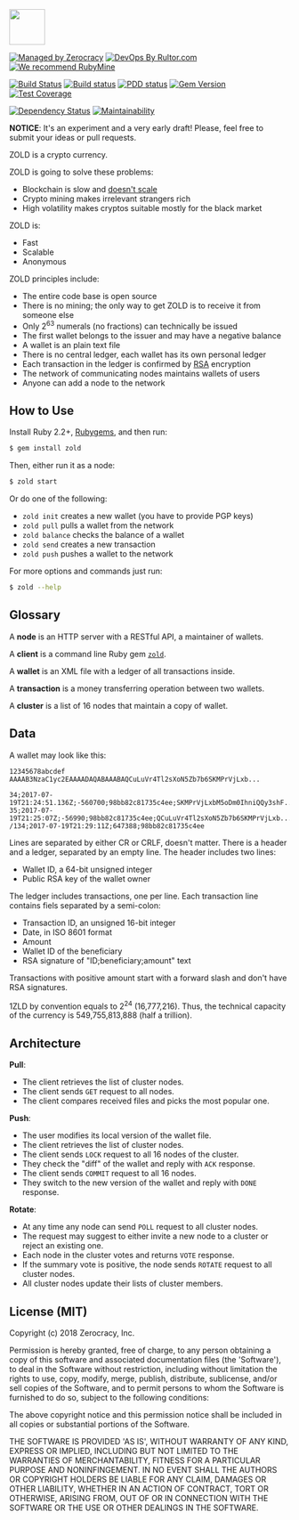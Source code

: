 <img src="http://www.zold.io/logo.svg" width="64px" height="64px"/>

[![Managed by Zerocracy](http://www.0crat.com/badge/C91QJT4CF.svg)](http://www.0crat.com/p/C91QJT4CF)
[![DevOps By Rultor.com](http://www.rultor.com/b/yegor256/Zold)](http://www.rultor.com/p/yegor256/Zold)
[![We recommend RubyMine](http://img.teamed.io/rubymine-recommend.svg)](https://www.jetbrains.com/ruby/)

[![Build Status](https://travis-ci.org/zerocracy/zold.svg)](https://travis-ci.org/zerocracy/zold)
[![Build status](https://ci.appveyor.com/api/projects/status/orvfo2qgmd1d7a2i?svg=true)](https://ci.appveyor.com/project/zerocracy/zold)
[![PDD status](http://www.0pdd.com/svg?name=zerocracy/zold)](http://www.0pdd.com/p?name=zerocracy/zold)
[![Gem Version](https://badge.fury.io/rb/zold.svg)](http://badge.fury.io/rb/zold)
[![Test Coverage](https://img.shields.io/codecov/c/github/zerocracy/zold.svg)](https://codecov.io/github/zerocracy/zold?branch=master)

[![Dependency Status](https://gemnasium.com/zerocracy/zold.svg)](https://gemnasium.com/zerocracy/zold)
[![Maintainability](https://api.codeclimate.com/v1/badges/7489c1d2bacde40ffc09/maintainability)](https://codeclimate.com/github/zerocracy/zold/maintainability)

**NOTICE**: It's an experiment and a very early draft! Please, feel free to
submit your ideas or pull requests.

ZOLD is a crypto currency.

ZOLD is going to solve these problems:

  * Blockchain is slow and [doesn't scale](https://en.wikipedia.org/wiki/Bitcoin_scalability_problem)
  * Crypto mining makes irrelevant strangers rich
  * High volatility makes cryptos suitable mostly for the black market

ZOLD is:

  * Fast
  * Scalable
  * Anonymous

ZOLD principles include:

  * The entire code base is open source
  * There is no mining; the only way to get ZOLD is to receive it from someone else
  * Only 2<sup>63</sup> numerals (no fractions) can technically be issued
  * The first wallet belongs to the issuer and may have a negative balance
  * A wallet is an plain text file
  * There is no central ledger, each wallet has its own personal ledger
  * Each transaction in the ledger is confirmed by [RSA](https://simple.wikipedia.org/wiki/RSA_%28algorithm%29) encryption
  * The network of communicating nodes maintains wallets of users
  * Anyone can add a node to the network

## How to Use

Install Ruby 2.2+, [Rubygems](https://rubygems.org/pages/download), and then run:

```bash
$ gem install zold
```

Then, either run it as a node:

```bash
$ zold start
```

Or do one of the following:

  * `zold init` creates a new wallet (you have to provide PGP keys)
  * `zold pull` pulls a wallet from the network
  * `zold balance` checks the balance of a wallet
  * `zold send` creates a new transaction
  * `zold push` pushes a wallet to the network

For more options and commands just run:

```bash
$ zold --help
```

## Glossary

A **node** is an HTTP server with a RESTful API, a maintainer of wallets.

A **client** is a command line Ruby gem [`zold`](https://rubygems.org/gems/zold).

A **wallet** is an XML file with a ledger of all transactions inside.

A **transaction** is a money transferring operation between two wallets.

A **cluster** is a list of 16 nodes that maintain a copy of wallet.

## Data

A wallet may look like this:

```text
12345678abcdef
AAAAB3NzaC1yc2EAAAADAQABAAABAQCuLuVr4Tl2sXoN5Zb7b6SKMPrVjLxb...

34;2017-07-19T21:24:51.136Z;-560700;98bb82c81735c4ee;SKMPrVjLxbM5oDm0IhniQQy3shF...
35;2017-07-19T21:25:07Z;-56990;98bb82c81735c4ee;QCuLuVr4Tl2sXoN5Zb7b6SKMPrVjLxb...
/134;2017-07-19T21:29:11Z;647388;98bb82c81735c4ee
```

Lines are separated by either CR or CRLF, doesn't matter. There is a
header and a ledger, separated by an empty line.
The header includes two lines:

  * Wallet ID, a 64-bit unsigned integer
  * Public RSA key of the wallet owner

The ledger includes transactions, one per line. Each transaction line
contains fiels separated by a semi-colon:

  * Transaction ID, an unsigned 16-bit integer
  * Date, in ISO 8601 format
  * Amount
  * Wallet ID of the beneficiary
  * RSA signature of "ID;beneficiary;amount" text

Transactions with positive amount start with a forward slash and don't
have RSA signatures.

1ZLD by convention equals to 2<sup>24</sup> (16,777,216).
Thus, the technical capacity of the currency is
549,755,813,888 (half a trillion).

## Architecture

**Pull**:

  * The client retrieves the list of cluster nodes.
  * The client sends `GET` request to all nodes.
  * The client compares received files and picks the most popular one.

**Push**:

  * The user modifies its local version of the wallet file.
  * The client retrieves the list of cluster nodes.
  * The client sends `LOCK` request to all 16 nodes of the cluster.
  * They check the "diff" of the wallet and reply with `ACK` response.
  * The client sends `COMMIT` request to all 16 nodes.
  * They switch to the new version of the wallet and reply with `DONE` response.

**Rotate**:

  * At any time any node can send `POLL` request to all cluster nodes.
  * The request may suggest to either invite a new node to a cluster or reject an existing one.
  * Each node in the cluster votes and returns `VOTE` response.
  * If the summary vote is positive, the node sends `ROTATE` request to all cluster nodes.
  * All cluster nodes update their lists of cluster members.

## License (MIT)

Copyright (c) 2018 Zerocracy, Inc.

Permission is hereby granted, free of charge, to any person obtaining a copy
of this software and associated documentation files (the 'Software'), to deal
in the Software without restriction, including without limitation the rights
to use, copy, modify, merge, publish, distribute, sublicense, and/or sell
copies of the Software, and to permit persons to whom the Software is
furnished to do so, subject to the following conditions:

The above copyright notice and this permission notice shall be included in all
copies or substantial portions of the Software.

THE SOFTWARE IS PROVIDED 'AS IS', WITHOUT WARRANTY OF ANY KIND, EXPRESS OR
IMPLIED, INCLUDING BUT NOT LIMITED TO THE WARRANTIES OF MERCHANTABILITY,
FITNESS FOR A PARTICULAR PURPOSE AND NONINFINGEMENT. IN NO EVENT SHALL THE
AUTHORS OR COPYRIGHT HOLDERS BE LIABLE FOR ANY CLAIM, DAMAGES OR OTHER
LIABILITY, WHETHER IN AN ACTION OF CONTRACT, TORT OR OTHERWISE, ARISING FROM,
OUT OF OR IN CONNECTION WITH THE SOFTWARE OR THE USE OR OTHER DEALINGS IN THE
SOFTWARE.

